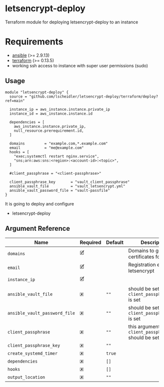 # letsencrypt-deploy

Terraform module for deploying letsencrypt-deploy to an instance

# Requirements

- [ansible](https://www.ansible.com/) (>= 2.9.13)
- [terraform](https://www.terraform.io) (>= 0.13.5)
- working ssh access to instance with super user permissions (sudo)

## Usage

```
module "letsencrypt-deploy" {
  source = "github.com/lscheidler/letsencrypt-deploy/terraform/deploy?ref=main"

  instance_ip = aws_instance.instance.private_ip
  instance_id = aws_instance.instance.id

  dependencies = [
    aws_instance.instance.private_ip,
    null_resource.prerequirement.id,
  ]

  domains         = "example.com,*.example.com"
  email           = "me@example.com"
  hooks = [
    "exec;systemctl restart nginx.service",
    "sns;arn:aws:sns:<region>:<account-id>:<topic>",
  ]
  
  #client_passphrase = "<client-passphrase>"

  client_passphrase_key       = "vault_client_passphrase"
  ansible_vault_file          = "vault_letsencrypt.yml"
  ansible_vault_password_file = "vault-passfile"
}
```

It is going to deploy and configure
- letsencrypt-deploy

## Argument Reference

| Name                                    | Required  | Default                                   | Description                                             |
|-----------------------------------------|-----------|-------------------------------------------|---------------------------------------------------------|
| `domains`                               | 🗹         |                                           | Domains to get certificates for                         |
| `email`                                 | 🗹         |                                           | Registration email for letsencrypt                      |
| `instance_ip`                           | 🗹         |                                           |                                                         |
| `ansible_vault_file`                    | 🗷         | `""`                                      | should be set, if `client_passphrase_key` is set        |
| `ansible_vault_password_file`           | 🗷         | `""`                                      | should be set, if `client_passphrase_key` is set        |
| `client_passphrase`                     | 🗷         | `""`                                      | this argument or `client_passphrase_key` should be set  |
| `client_passphrase_key`                 | 🗷         | `""`                                      |                                                         |
| `create_systemd_timer`                  | 🗷         | `true`                                    |                                                         |
| `dependencies`                          | 🗷         | `[]`                                      |                                                         |
| `hooks`                                 | 🗷         | `[]`                                      |                                                         |
| `output_location`                       | 🗷         | `""`                                      |                                                         |
